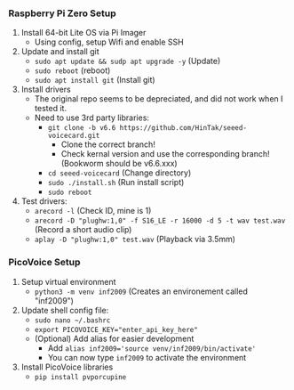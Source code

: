 ### Raspberry Pi Zero Setup
1. Install 64-bit Lite OS via Pi Imager
    - Using config, setup Wifi and enable SSH
2. Update and install git
    - `sudo apt update && sudp apt upgrade -y` (Update)
    - `sudo reboot` (reboot)
    - `sudo apt install git` (Install git)
3. Install drivers
    - The original repo seems to be depreciated, and did not work when I tested it.
    - Need to use 3rd party libraries:
        - `git clone -b v6.6 https://github.com/HinTak/seeed-voicecard.git`
            - Clone the correct branch! 
            - Check kernal version and use the corresponding branch! (Bookworm should be v6.6.xxx)
        - `cd seeed-voicecard` (Change directory)
        - `sudo ./install.sh` (Run install script)
        - `sudo reboot`
4. Test drivers:
    - `arecord -l` (Check ID, mine is 1)
    - `arecord -D "plughw:1,0" -f S16_LE -r 16000 -d 5 -t wav test.wav` (Record a short audio clip)
    - `aplay -D "plughw:1,0" test.wav` (Playback via 3.5mm)

### PicoVoice Setup
1. Setup virtual environment
    - `python3 -m venv inf2009` (Creates an environement called "inf2009")
2. Update shell config file:
    - `sudo nano ~/.bashrc`
    - `export PICOVOICE_KEY="enter_api_key_here"`
    - (Optional) Add alias for easier development
        - Add `alias inf2009='source venv/inf2009/bin/activate'`
        - You can now type `inf2009` to activate the environment
3. Install PicoVoice libraries
    - `pip install pvporcupine`